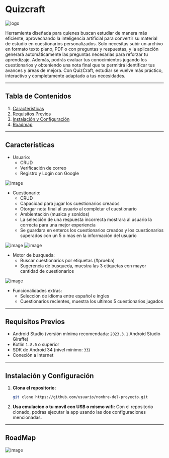 # Quizcraft

![logo](https://github.com/user-attachments/assets/776d435c-a703-4516-89e7-48e6451d49e6)

Herramienta diseñada para quienes buscan estudiar de manera más eficiente, aprovechando la inteligencia artificial para convertir su material de estudio en cuestionarios personalizados. Solo necesitas subir un archivo en formato texto plano, PDF o con preguntas y respuestas, y la aplicación generará automáticamente las preguntas necesarias para reforzar tu aprendizaje. Además, podrás evaluar tus conocimientos jugando los cuestionarios y obteniendo una nota final que te permitirá identificar tus avances y áreas de mejora. Con QuizCraft, estudiar se vuelve más práctico, interactivo y completamente adaptado a tus necesidades.

---

## Tabla de Contenidos

1. [Características](#características)
2. [Requisitos Previos](#requisitos-previos)
3. [Instalación y Configuración](#instalación-y-configuración)
4. [Roadmap](#roadmap)

---

## Características

-  Usuario:
    -  CRUD
    -  Verificación de correo
    -  Registro y Login con Google
 
![image](https://github.com/user-attachments/assets/ee1d75d6-d7ef-46d3-9e3c-fc1f56575732)

-  Cuestionario:
    -  CRUD
    -  Capacidad para jugar los cuestionarios creados
    -  Otorgar nota final al usuario al completar el cuestionario
    -  Ambientación (musica y sonidos)
    -  La selección de una respuesta incorrecta mostrara al usuario la correcta para una mejor experiencia
    -  Se guardara en enteros los cuestionarios creados y los cuestionarios superados con un 5 o mas en la información del usuario

![image](https://github.com/user-attachments/assets/4b2d6b8f-e421-4a33-8f37-e0ac7182eef7)
![image](https://github.com/user-attachments/assets/923b8f4c-b898-428a-afb2-af0ee5fc752a)

-  Motor de busqueda:
   -  Buscar cuestionarios por etiquetas (#prueba)
   -  Sugerencia de busqueda, muestra las 3 etiquetas con mayor cantidad de cuestionarios

![image](https://github.com/user-attachments/assets/69fe8276-5a99-4890-9d94-e18daadc67fa)

-  Funcionalidades extras:
   -  Selección de idioma entre español e ingles
   -  Cuestionarios recientes, muestra los ultimos 5 cuestionarios jugados

---

## Requisitos Previos

- Android Studio (versión mínima recomendada: `2023.3.1` Android Studio Giraffe)
- Kotlin `1.8.0` o superior
- SDK de Android 34 (nivel mínimo: `33`)
- Conexión a Internet

---

## Instalación y Configuración

1. **Clona el repositorio:**
   ```bash
   git clone https://github.com/usuario/nombre-del-proyecto.git

2. **Usa emulacion o tu movil con USB o mismo wifi:**
   Con el repositorio clonado, podras ejecutar la app usando las dos configuraciones
   mencionadas.

---

## RoadMap

![image](https://github.com/user-attachments/assets/8a7df88b-016d-4a71-9b9a-82438b953ec8)

